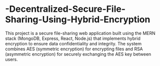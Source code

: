 # -Decentralized-Secure-File-Sharing-Using-Hybrid-Encryption
This project is a secure file-sharing web application built using the MERN stack (MongoDB, Express, React, Node.js) that implements hybrid encryption to ensure data confidentiality and integrity. The system combines AES (symmetric encryption) for encrypting files and RSA (asymmetric encryption) for securely exchanging the AES key between users.
